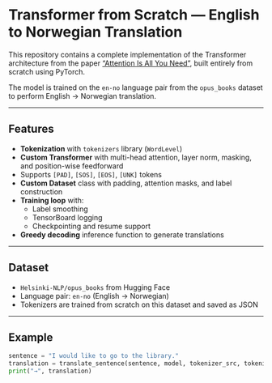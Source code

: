# Transformer from Scratch — English to Norwegian Translation

This repository contains a complete implementation of the Transformer architecture from the paper [“Attention Is All You Need”](https://arxiv.org/abs/1706.03762), built entirely from scratch using PyTorch.

The model is trained on the `en-no` language pair from the `opus_books` dataset to perform English → Norwegian translation.

---

## Features

- **Tokenization** with `tokenizers` library (`WordLevel`)
- **Custom Transformer** with multi-head attention, layer norm, masking, and position-wise feedforward
- Supports `[PAD]`, `[SOS]`, `[EOS]`, `[UNK]` tokens
- **Custom Dataset** class with padding, attention masks, and label construction
- **Training loop** with:
  - Label smoothing
  - TensorBoard logging
  - Checkpointing and resume support
- **Greedy decoding** inference function to generate translations

---

## Dataset

- `Helsinki-NLP/opus_books` from Hugging Face
- Language pair: `en-no` (English → Norwegian)
- Tokenizers are trained from scratch on this dataset and saved as JSON

---

## Example

```python
sentence = "I would like to go to the library."
translation = translate_sentence(sentence, model, tokenizer_src, tokenizer_tgt, config)
print("→", translation)
